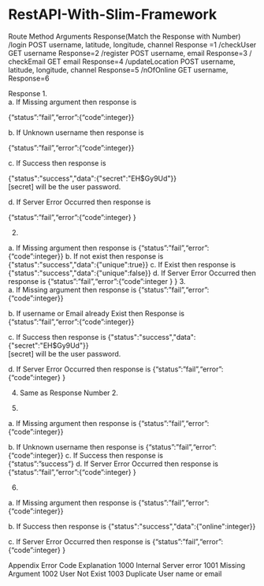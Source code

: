 # RestAPI-With-Slim-Framework
Route	Method	Arguments	Response(Match the Response 
with Number)
/login	POST	username, latitude, longitude, channel 	Response =1
/checkUser	GET	username	Response=2
/register	POST	username, email	Response=3
/ checkEmail	GET	email	Response=4
/updateLocation	POST	username, latitude, longitude, channel	Response=5
/nOfOnline	GET	username,	Response=6


Response
1.	
a.	If Missing argument then response is 

{“status”:”fail”,“error”:{“code”:integer}}

b.	 If Unknown username then response is 

   {“status”:”fail”,“error”:{“code”:integer}}

c.	If Success then response is

 {"status":"success","data":{"secret":"EH$Gy9Ud"}}  
[secret] will be the user password.

d.	If Server Error Occurred then response is 

{“status”:”fail”,“error”:{“code”:integer} }



2.	     
a.	If Missing argument then response is 
{“status”:”fail”,“error”:{“code”:integer}}
b.	If not exist then response is  
{"status":"success","data":{"unique":true}}
c.	If Exist then response is 
 {"status":"success","data":{"unique":false}}
d.	If Server Error Occurred then response is 
{“status”:”fail”,“error”:{“code”:integer	} }
3.	  
a.	If Missing argument then response is 
{“status”:”fail”,“error”:{“code”:integer}}

b.	If username or Email already Exist then Response is 
{“status”:”fail”,“error”:{“code”:integer}}

c.	If Success then response is  {"status":"success","data":{"secret":"EH$Gy9Ud"}}  
[secret] will be the user password.

d.	If Server Error Occurred then response is {“status”:”fail”,“error”:{“code”:integer} }


4.	  Same as Response Number 2.


5.	
a.	If Missing argument then response is 
{“status”:”fail”,“error”:{“code”:integer}}

b.	 If Unknown username then response is    {“status”:”fail”,“error”:{“code”:integer}} 
c.	If Success then response is   
 {“status”:”success”}
d.	If Server Error Occurred then response is {“status”:”fail”,“error”:{“code”:integer} }


6.	  
a.	If Missing argument then response is 
{“status”:”fail”,“error”:{“code”:integer}}

b.	If Success then response is  {"status":"success","data":{"online":integer}}  

c.	If Server Error Occurred then response is {“status”:”fail”,“error”:{“code”:integer} }


Appendix 
Error Code	Explanation 
1000	Internal Server error
1001	Missing Argument
1002	User Not Exist
1003	Duplicate User name or email
